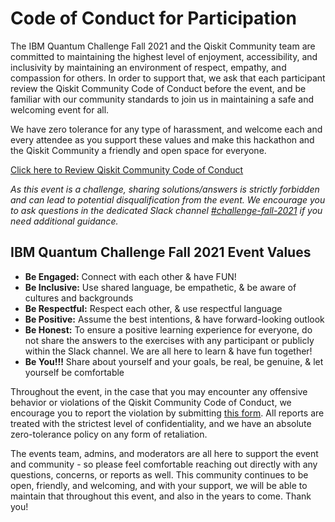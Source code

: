 # Code of Conduct for Participation

The IBM Quantum Challenge Fall 2021 and the Qiskit Community team are committed to maintaining the highest level of enjoyment, accessibility, and inclusivity by maintaining an environment of respect, empathy, and compassion for others. In order to support that, we ask that each participant review the Qiskit Community Code of Conduct before the event, and be familiar with our community standards to join us in maintaining a safe and welcoming event for all.

We have zero tolerance for any type of harassment, and welcome each and every attendee as you support these values and make this hackathon and the Qiskit Community a friendly and open space for everyone.

[Click here to Review Qiskit Community Code of Conduct](https://github.com/Qiskit/qiskit/blob/master/CODE_OF_CONDUCT.md#our-pledge)

*As this event is a challenge, sharing solutions/answers is strictly forbidden and can lead to potential disqualification from the event. We encourage you to ask questions in the dedicated Slack channel [#challenge-fall-2021](https://ibm.co/IQC21F_Slack) if you need additional guidance.*

## IBM Quantum Challenge Fall 2021 Event Values

- **Be Engaged:** Connect with each other & have FUN!
- **Be Inclusive:** Use shared language, be empathetic, & be aware of cultures and backgrounds
- **Be Respectful:** Respect each other, & use respectful language
- **Be Positive:** Assume the best intentions, & have forward-looking outlook
- **Be Honest:** To ensure a positive learning experience for everyone, do not share the answers to the exercises with any participant or publicly within the Slack channel. We are all here to learn & have fun together!
- **Be You!!!** Share about yourself and your goals, be real, be genuine, & let yourself be comfortable

Throughout the event, in the case that you may encounter any offensive behavior or violations of the Qiskit Community Code of Conduct, we encourage you to report the violation by submitting [this form](https://airtable.com/shrl5mEF4Eun1aIDm). All reports are treated with the strictest level of confidentiality, and we have an absolute zero-tolerance policy on any form of retaliation.

The events team, admins, and moderators are all here to support the event and community - so please feel comfortable reaching out directly with any questions, concerns, or reports as well.
This community continues to be open, friendly, and welcoming, and with your support, we will be able to maintain that throughout this event, and also in the years to come.  Thank you!
